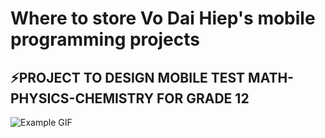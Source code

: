 # Where to store Vo Dai Hiep's mobile programming projects
## ⚡PROJECT TO DESIGN MOBILE TEST MATH-PHYSICS-CHEMISTRY FOR GRADE 12
![Example GIF](https://github.com/Vdhiepp/63CLC2-MobiDev/blob/main/gif/Android%20Project.gif)
